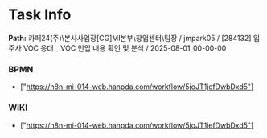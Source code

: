 # Task Info

**Path:** 카페24(주)\본사사업장\[CG]MI본부\창업센터\팀장 / jmpark05 / [284132] 입주사 VOC 응대 _ VOC 인입 내용 확인 및 분석 / 2025-08-01_00-00-00

### BPMN
- ["https://n8n-mi-014-web.hanpda.com/workflow/5joJT1jefDwbDxd5"]

### WIKI
- ["https://n8n-mi-014-web.hanpda.com/workflow/5joJT1jefDwbDxd5"]

